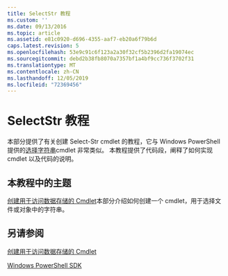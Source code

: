 ```yaml
---
title: SelectStr 教程
ms.custom: ''
ms.date: 09/13/2016
ms.topic: article
ms.assetid: e81c0920-d696-4355-aaf7-eb20a6f79b6d
caps.latest.revision: 5
ms.openlocfilehash: 53e9c91c6f123a2a30f32cf5b2396d2fa19074ec
ms.sourcegitcommit: debd2b38fb8070a7357bf1a4bf9cc736f3702f31
ms.translationtype: MT
ms.contentlocale: zh-CN
ms.lasthandoff: 12/05/2019
ms.locfileid: "72369456"
---
```

# <a name="selectstr-tutorial"></a>SelectStr 教程

本部分提供了有关创建 Select-Str cmdlet 的教程，它与 Windows PowerShell 提供的[选择字符串](/powershell/module/microsoft.powershell.utility/select-string)cmdlet 非常类似。 本教程提供了代码段，阐释了如何实现 cmdlet 以及代码的说明。

## <a name="topic-in-this-tutorial"></a>本教程中的主题

[创建用于访问数据存储的 Cmdlet](./creating-a-cmdlet-to-access-a-data-store.md)本部分介绍如何创建一个 cmdlet，用于选择文件或对象中的字符串。

## <a name="see-also"></a>另请参阅

[创建用于访问数据存储的 Cmdlet](./creating-a-cmdlet-to-access-a-data-store.md)

[Windows PowerShell SDK](../windows-powershell-reference.md)
